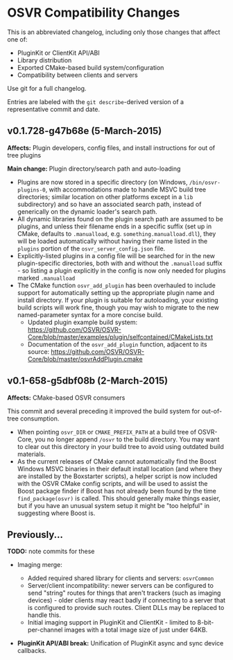 # OSVR Compatibility Changes

This is an abbreviated changelog, including only those changes that affect one of:

- PluginKit or ClientKit API/ABI
- Library distribution
- Exported CMake-based build system/configuration
- Compatibility between clients and servers

Use git for a full changelog.

Entries are labeled with the `git describe`-derived version of a representative commit and date.

## v0.1.728-g47b68e (5-March-2015)
**Affects:** Plugin developers, config files, and install instructions for out of tree plugins

**Main change:** Plugin directory/search path and auto-loading

- Plugins are now stored in a specific directory (on Windows, `/bin/osvr-plugins-0`, with accommodations made to handle MSVC build tree directories; similar location on other platforms except in a `lib` subdirectory) and so have an associated search path, instead of generically on the dynamic loader's search path.
- All dynamic libraries found on the plugin search path are assumed to be plugins, and unless their filename ends in a specific suffix (set up in CMake, defaults to `.manualload`, e.g. `something.manualload.dll`), they will be loaded automatically without having their name listed in the `plugins` portion of the `osvr_server_config.json` file.
- Explicitly-listed plugins in a config file will be searched for in the new plugin-specific directories, both with and without the `.manualload` suffix - so listing a plugin explicitly in the config is now only needed for plugins marked `.manualload`
- The CMake function `osvr_add_plugin` has been overhauled to include support for automatically setting up the appropriate plugin name and install directory. If your plugin is suitable for autoloading, your existing build scripts will work fine, though you may wish to migrate to the new named-parameter syntax for a more concise build.
	- Updated plugin example build system: <https://github.com/OSVR/OSVR-Core/blob/master/examples/plugin/selfcontained/CMakeLists.txt>
	- Documentation of the `osvr_add_plugin` function, adjacent to its source: <https://github.com/OSVR/OSVR-Core/blob/master/osvrAddPlugin.cmake>

## v0.1-658-g5dbf08b (2-March-2015)

**Affects:** CMake-based OSVR consumers

This commit and several preceding it improved the build system for out-of-tree consumption.

- When pointing `osvr_DIR` or `CMAKE_PREFIX_PATH` at a build tree of OSVR-Core, you no longer append `/osvr` to the build directory. You may want to clear out this directory in your build tree to avoid using outdated build materials.
- As the current releases of CMake cannot automatically find the Boost Windows MSVC binaries in their default install location (and where they are installed by the Boxstarter scripts), a helper script is now included with the OSVR CMake config scripts, and will be used to assist the Boost package finder if Boost has not already been found by the time `find_package(osvr)` is called. This should generally make things easier, but if you have an unusual system setup it might be "too helpful" in suggesting where Boost is.

## Previously...

**TODO:** note commits for these

- Imaging merge:
	- Added required shared library for clients and servers: `osvrCommon`
	- Server/client incompatibility: newer servers can be configured to send "string" routes for things that aren't trackers (such as imaging devices) - older clients may react badly if connecting to a server that is configured to provide such routes. Client DLLs may be replaced to handle this.
	- Initial imaging support in PluginKit and ClientKit - limited to 8-bit-per-channel images with a total image size of just under 64KB.

- **PluginKit API/ABI break:** Unification of PluginKit async and sync device callbacks.